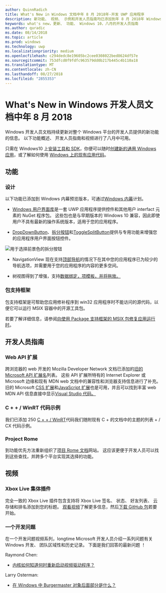 ```yaml
---
author: QuinnRadich
title: What's New in Windows 文档中年 8 月 2018年-开发 UWP 应用程序
description: 新功能、 视频、 示例和开发人员指南均已添加到年 8 月 2018年 Windows 10 开发人员文档。
keywords: what's new，更新、 功能、 Windows 10，八月的开发人员指南
ms.author: quradic
ms.date: 08/14/2018
ms.topic: article
ms.prod: windows
ms.technology: uwp
ms.localizationpriority: medium
ms.openlocfilehash: c294dedc8e19605bc2cee0308022bed8624df57e
ms.sourcegitcommit: 753dfcd0f9fdfc963579dd0b217b445c4b110a18
ms.translationtype: MT
ms.contentlocale: zh-CN
ms.lasthandoff: 08/27/2018
ms.locfileid: "2855353"
---
```

# <a name="whats-new-in-the-windows-developer-docs-in-august-2018"></a>What's New in Windows 开发人员文档中年 8 月 2018

Windows 开发人员文档持续更新对整个 Windows 平台的开发人员提供的新功能的信息。 以下功能概述、 开发人员指南和视频进行了八月中可用。

只需在 Windows10 上[安装工具和 SDK](http://go.microsoft.com/fwlink/?LinkId=821431)，你便可以随时[创建新的通用 Windows 应用](../get-started/create-uwp-apps.md)，或了解如何使用 [Windows 上的现有应用代码](../porting/index.md)。

## <a name="features"></a>功能

### <a name="design"></a>设计

以下功能已添加到 Windows 内幕预览版本，可通过[Windows 内幕](https://insider.windows.com/)计划。

* [Windows 用户界面库](https://aka.ms/winui-docs)是一套 UWP 应用程序提供控件和其他用户 interfact 元素的 NuGet 程序包。 这些包也是与早期版本的 Windows 10 兼容，因此即使用户不具有最新的操作系统版本，适用于您的应用程序。

* [DropDownButton](../design/controls-and-patterns/buttons.md#create-a-drop-down-button)、[拆分按钮](../design/controls-and-patterns/buttons.md#create-a-split-button)和[ToggleSplitButton](../design/controls-and-patterns/buttons.md#create-a-toggle-split-button)提供与专用功能来增强您的应用程序用户界面按钮控件。

![用于选择前景色的拆分按钮](../design/controls-and-patterns/images/split-button-rtb.png)

* NavigationView 现在支持[顶部导航](../design/controls-and-patterns/navigationview.md)的情况下在其中您的应用程序已为较少的导航选项，并需要用于您的应用程序的内容的更多空间。

* 树视图得到了增强，支持[数据绑定，项模板，并将拖放。](../design/controls-and-patterns/tree-view.md)

### <a name="package-support-framework"></a>包支持框架

包支持框架是可帮助您应用修补程序到 win32 应用程序时不能访问的源代码，以便它可以运行 MSIX 容器中的开源工具包。

若要了解详细信息，请参阅[向使用 Package 支持框架的 MSIX 包修复应用运行时](../porting/package-support-framework.md)。

## <a name="developer-guidance"></a>开发人员指南

### <a name="web-api-extensions"></a>Web API 扩展

跨浏览器的 web 开发的 Mozilla Developer Network 文档已添加的[旧的 Microsoft API 扩展名](https://developer.mozilla.org/docs/Web/API/Microsoft_API_extensions)列表。 这些 API 扩展所特有的 Internet Explorer 或 Microsoft 边缘和现有 MDN web 文档中的兼容性和浏览器支持信息进行了补充。旧的 Microsoft [CSS 扩展](https://developer.mozilla.org/docs/Web/CSS/Microsoft_Extensions)和[JavaScript 扩展](https://developer.mozilla.org/docs/Web/JavaScript/Microsoft_JavaScript_extensions)也是可用，并且可以找到丰富 web MDN API 信息直接中显示[Visual Studio 代码。](https://code.visualstudio.com/updates/v1_25#_new-css-pseudo-selectors-and-pseudo-elements-from-mdn)

### <a name="cwinrt-code-examples"></a>C + + / WinRT 代码示例

我们已添加 250 [C + + / WinRT](../cpp-and-winrt-apis/index.md)代码我们随附现有 C + 的文档中的主题的列表 + / CX 代码示例。

### <a name="project-rome"></a>Project Rome

到功能优先方法重新组织了[项目 Rome 文档](https://docs.microsoft.com/windows/project-rome/)网站。 这应该更便于开发人员可以找到这些查找，并跨多个平台实现其选择的功能。

## <a name="videos"></a>视频

### <a name="xbox-live-unity-plugin"></a>Xbox Live 集体插件

完全一致的 Xbox Live 插件包含支持将 Xbox Live 签名、 状态、 好友列表、 云存储和排名添加到您的标题。 [观看视频](https://youtu.be/fVQZ-YgwNpY)了解更多信息，然后[下载 GitHub 包](https://aka.ms/UnityPlugin)若要开始。

### <a name="one-dev-question"></a>一个开发问题

在一个开发问题视频系列，longtime Microsoft 开发人员介绍一系列问题有关 Windows 开发、 团队区域性和历史记录。 下面是我们回答的最新问题 ！

Raymond Chen:

* [内核如何知道何时重新启动视频驱动程序？](https://youtu.be/3SNAdyO1l5c)

Larry Osterman:

* [在 Windows 中 Burgermaster 对象后面部分是什么？](https://youtu.be/0TDSbyAIvX0)